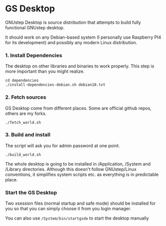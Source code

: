 # GS Desktop

GNUstep Desktop is source distribution that attempts to build fully functional GNUstep desktop.

It should work on any Debian-based system (I personally use Raspberry PI4 for its development) and possibly any modern Linux distribution.

### 1. Install Dependencies

The desktop on other libraries and binaries to work properly. This step is more important than you might realize.

```
cd dependencies
./install-dependencies-debian.sh debian10.txt
```

### 2. Fetch sources

GS Desktop come from different places. Some are official github repos, others are my forks.

```
./fetch_world.sh
```

### 3. Build and install 

The script will ask you for admin password at one point.

```
./build_world.sh
```

The whole desktop is going to be installed in /Application, /System and /Library directories. Although this doesn't follow GNUstep/Linux conventions, it simplifies system scripts etc. as everything is in predictable place.

### Start the GS Desktop

Two xsession files (normal startup and safe mode) should be installed for you so that you can simply choose it from you login manager.

You can also use `/System/bin/startgsde` to start the desktop manually

